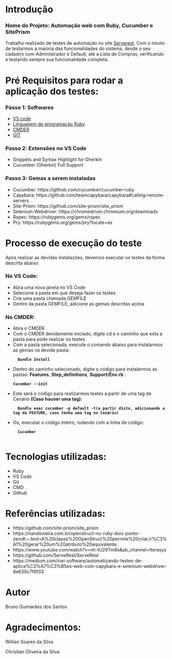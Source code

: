 # Introdução
### Nome do Projeto: Automação web com Ruby, Cucumber e SitePrism
<p>
Trabalho realizado de testes de automação no site <a href="https://front.serverest.dev/login">Serverest</a>.
Com o intuito de testarmos a maioria das funcionalidades do sistema, desde o seu cadastro com Administrador e Default, até a Lista de Compras, verificando e testando sempre sua funcionalidade completa.
</p>

# Pré Requisitos para rodar a aplicação dos testes:
### Passo 1: Softwares
<ul>
  <li><a href="https://code.visualstudio.com/"> VS code</a> </li>
  <li><a href="http://rubyinstaller.org/downloads/"> Linguagem de programação Ruby</a>  </li>
  <li><a href="https://cmder.app/"> CMDER</a> </li>
  <li><a href="https://git-scm.com/"> GIT</a> </li>
</ul>

### Passo 2: Extensões no VS Code
<ul>
  <li>Snippets and Syntax Highlight for Gherkin </li>
  <li>Cucumber (Gherkin) Full Support</li>
</ul>

### Passo 3: Gemas a serem instaladas
<ul>
  <li>Cucumber: https://github.com/cucumber/cucumber-ruby</li>
  <li>Capybara: https://github.com/teamcapybara/capybara#calling-remote-servers</li>
  <li>Site-Prism: https://github.com/site-prism/site_prism</li>
  <li>Selenium-Webdriver: https://chromedriver.chromium.org/downloads</li>
  <li>Rspec: https://rubygems.org/gems/rspec</li>
  <li>Pry: https://rubygems.org/gems/pry?locale=es</li>
</ul>

# Processo de execução do teste
<p>Após realizar as devidas instalações, devemos executar os testes da forma descrita abaixo:</p>

### No VS Code:
<ul>
  <li>Abra uma nova janela no VS Code</li>
  <li>Selecione a pasta em que deseja fazer os testes</li>
  <li>Crie uma pasta chamada GEMFILE</li>
  <li>Dentro da pasta GEMFILE, adicione as gemas descritas acima</li>
</ul>

### No CMDER:
<ul>
  <li>Abra o CMDER</li>
  <li>Com o CMDER devidamente iniciado, digite cd e o caminho que esta a pasta para pode realizar os testes</li>
  <li>Com a pasta selecionada, execute o comando abaixo para instalarmos as gemas na devida pasta:</li>
  <strong> 
  <code>
  Bundle Install
  </code>
  </strong>
  <li>Dentro do caminho selecionado, digite o código para instalarmos as pastas: <strong>Features</strong>, <strong>Step_definitions</strong>, <strong>Support/Env.rb</strong> :</li>
  <code>
<strong>Cucumber --init</strong>
  </code>
  <li>Este será o código para realizarmos testes a partir de uma tag de Cenário <strong>(Caso houver uma tag)</strong>:</li>
  <strong> 
  <code>
  Bundle exec cucumber -p default -t(a partir disto, adicionando a tag da FEATURE, caso tenha uma tag no Cenário) 
  </code>
  </strong>
  <li>Ou, executar o código inteiro, rodando com a linha de código:</li>
  <strong>
  <code>
  Cucumber
  </code>
  </strong>
</ul>

# Tecnologias utilizadas:
<ul>
  <li>Ruby</li>
  <li>VS Code</li>
  <li>Git</li>
  <li>CMD</li>
  <li>Github</li>
</ul>

# Referências utilizadas:
<ul>
  <li>https://github.com/site-prism/site_prism</li>
  <li>https://nandovieira.com.br/openstruct-no-ruby-dois-ponto-zero#:~:text=A%20classe%20OpenStruct%20permite%20criar,ir%C3%A1%20gerar%20um%20atributo%20equivalente.</li>
  <li>https://www.youtube.com/watch?v=nh-tU29Tm8s&ab_channel=Iterasys</li>
  <li>https://github.com/ServeRest/ServeRest</li>
  <li>https://medium.com/cwi-software/automatizando-testes-de-aplica%C3%A7%C3%B5es-web-com-capybara-e-selenium-webdriver-8e630c7f6f03</li>
</ul>

# Autor
<p>Bruno Guimarães dos Santos</p>

# Agradecimentos:
<p>Willian Soares da Silva</p>
<p> Christian Oliveira da Silva</p>